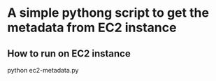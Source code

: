# A simple pythong script to get the metadata from EC2 instance

## How to run on EC2 instance
python ec2-metadata.py
